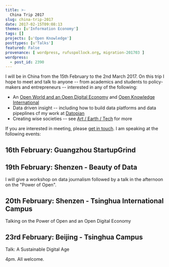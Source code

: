 ```yaml
---
title: >-
  China Trip 2017
slug: china-trip-2017
date: 2017-02-15T09:08:13
themes: [u'Information Economy']
tags: []
projects: [u'Open Knowledge']
posttypes: [u'Talks']
featured: False
provenance: [ wordpress, rufuspollock.org, migration-201703 ]
wordpress:
  - post_id: 2390
---
```


I will be in China from the 15th February to the 2nd March 2017. On this trip I hope to meet and talk to anyone -- from academics and students to policy-makers and entrepreneurs -- interested in any of the following:

* An [Open World and an Open Digital Economy][open] and [Open Knowledge International][oki]  
* Data driven insight -- including how to build data platforms and data pipeplines cf my work at [Datopian][]
* Creating wise societies -- see [Art / Earth / Tech][aet] for more

[Datopian]: http://datopian.com/
[open]: /open/
[aet]: http://artearthtech.com/
[contact]: /contact/
[oki]: https://okfn.org/

If you are interested in meeting, please [get in touch][contact]. I am speaking at the following events:

## 16th February: Guangzhou StartupGrind 

## 19th February: Shenzen - Beauty of Data

I will give a workshop on data journalism followed by a talk in the afternoon on the "Power of Open".

## 20th February: Shenzen - Tsinghua International Campus

Talking on the Power of Open and an Open Digital Economy

## 23rd February: Beijing - Tsinghua Campus

Talk: A Sustainable Digital Age

4pm. All welcome.

